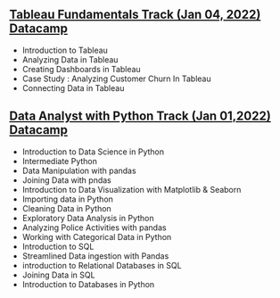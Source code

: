 ## [Tableau Fundamentals Track (Jan 04, 2022) Datacamp](https://www.datacamp.com/statement-of-accomplishment/track/174308e98762b4d0abf3ca06e15b704d90c7bbd8) 
- Introduction to Tableau
- Analyzing Data in Tableau
- Creating Dashboards in Tableau
- Case Study : Analyzing Customer Churn In Tableau
- Connecting Data in Tableau

## [Data Analyst with Python Track (Jan 01,2022) Datacamp](https://www.datacamp.com/statement-of-accomplishment/track/8c30cbf389bf8aed14a4f843ba5961b8264e19ec) 
- Introduction to Data Science in Python
- Intermediate Python
- Data Manipulation with pandas
- Joining Data with pndas
- Introduction to Data Visualization with Matplotlib & Seaborn
- Importing data in Python
- Cleaning Data in Python
- Exploratory Data Analysis in Python 
- Analyzing Police Activities with pandas
- Working with Categorical Data in Python
- Introduction to SQL
- Streamlined Data ingestion with Pandas
- introduction to Relational Databases in SQL
- Joining Data in SQL
- Introduction to Databases in Python
